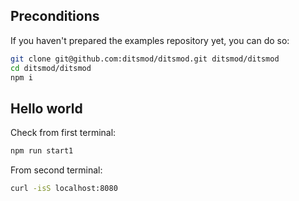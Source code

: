 ## Preconditions

If you haven't prepared the examples repository yet, you can do so:

```bash
git clone git@github.com:ditsmod/ditsmod.git ditsmod/ditsmod
cd ditsmod/ditsmod
npm i
```

## Hello world

Check from first terminal:

```bash
npm run start1
```

From second terminal:

```bash
curl -isS localhost:8080
```
